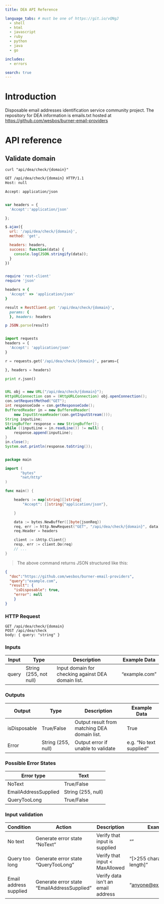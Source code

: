 ```yaml
---
title: DEA API Reference

language_tabs: # must be one of https://git.io/vQNgJ
  - shell
  - html
  - javascript
  - ruby
  - python
  - java 
  - go

includes:
  - errors

search: true
---
```


# Introduction

Disposable email addresses identification service
community project.
The repository for DEA information is emails.txt hosted at https://github.com/wesbos/burner-email-providers


# API reference

## Validate domain

```shell
curl "api/dea/check/{domain}"
```

```html
GET /api/dea/check/{domain} HTTP/1.1
Host: null

Accept: application/json
```

```javascript

var headers = {
  'Accept':'application/json'

};

$.ajax({
  url: '/api/dea/check/{domain}',
  method: 'get',

  headers: headers,
  success: function(data) {
    console.log(JSON.stringify(data));
  }
})

```

```ruby

require 'rest-client'
require 'json'

headers = {
  'Accept' => 'application/json'
}

result = RestClient.get '/api/dea/check/{domain}',
  params: {
  }, headers: headers

p JSON.parse(result)


```

```python

import requests
headers = {
  'Accept': 'application/json'
}

r = requests.get('/api/dea/check/{domain}', params={

}, headers = headers)

print r.json()

```

```java

URL obj = new URL("/api/dea/check/{domain}");
HttpURLConnection con = (HttpURLConnection) obj.openConnection();
con.setRequestMethod("GET");
int responseCode = con.getResponseCode();
BufferedReader in = new BufferedReader(
    new InputStreamReader(con.getInputStream()));
String inputLine;
StringBuffer response = new StringBuffer();
while ((inputLine = in.readLine()) != null) {
    response.append(inputLine);
}
in.close();
System.out.println(response.toString());

```

```go

package main

import (
       "bytes"
       "net/http"
)

func main() {

    headers := map[string][]string{
        "Accept": []string{"application/json"},

    }

    data := bytes.NewBuffer([]byte{jsonReq})
    req, err := http.NewRequest("GET", "/api/dea/check/{domain}", data)
    req.Header = headers

    client := &http.Client{}
    resp, err := client.Do(req)
    // ...
}

```

> The above command returns JSON structured like this:

```json
{
  "doc":"https://github.com/wesbos/burner-email-providers",
  "query":"example.com",
  "result": {
    "isDisposable": true,
    "error": null
    }
}
```

### HTTP Request

`GET /api/dea/check/{domain}`
<br/>
`POST /api/dea/check`
<br/> 
`body: { query: "string" }`

### Inputs

Input | Type | Description | Example Data
--------- | ----------- | ----------- | ----------
query | String (255, not null) | Input domain for checking against DEA domain list. | “example.com”

### Outputs

Output | Type | Description | Example Data
--------- | ----------- | ----------- | ----------
isDisposable | True/False | Output result from matching DEA domain list. | True
Error | String (255, null) | Output error if unable to validate | e.g. “No text supplied”

### Possible Error States

Error type | Text 
--------- | ----------- 
NoText | True/False 
EmailAddressSupplied | String (255, null)
QueryTooLong | True/False 

### Input validation

Condition | Action |  Description | Example
--------- | ------ | ------------ | -------
No text | Generate error state “NoText” | Verify that input is supplied | “”
Query too long | Generate error state “QueryTooLong” | Verify that input < MaxAllowed | “[>255 characters in length]”
Email address supplied | Generate error state “EmailAddressSupplied” | Verify data isn't an email address | “anyone@example.com”